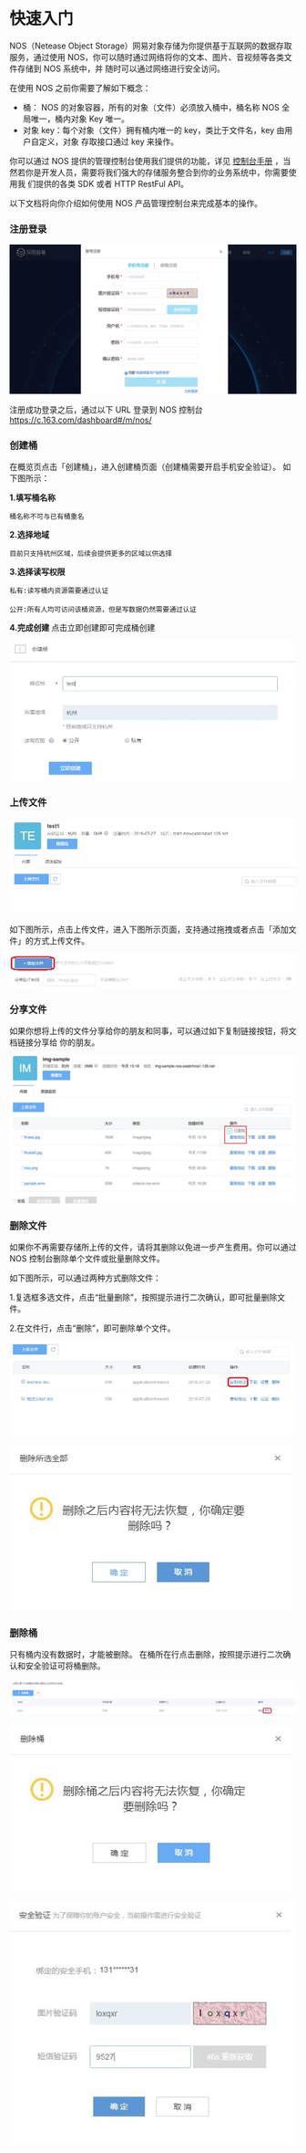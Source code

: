 # 快速入门

NOS（Netease Object Storage）网易对象存储为你提供基于互联网的数据存取服务，通过使用 NOS，你可以随时通过网络将你的文本、图片、音视频等各类文件存储到 NOS 系统中，并 随时可以通过网络进行安全访问。

在使用 NOS 之前你需要了解如下概念：

* 桶： NOS 的对象容器，所有的对象（文件）必须放入桶中，桶名称 NOS 全局唯一，桶内对象 Key 唯一。
* 对象 key：每个对象（文件）拥有桶内唯一的 key，类比于文件名，key 由用户自定义，对象 存取接口通过 key 来操作。

你可以通过 NOS 提供的管理控制台使用我们提供的功能，详见 [控制台手册](http://support.c.163.com/wiki/md.html#!平台服务/对象存储/控制台手册/管理存储空间.md) ，当然若你是开发人员，需要将我们强大的存储服务整合到你的业务系统中，你需要使用我 们提供的各类 SDK 或者 HTTP RestFul API。

以下文档将向你介绍如何使用 NOS 产品管理控制台来完成基本的操作。

### **注册登录**

![](./image/201608051443.jpg)

注册成功登录之后，通过以下 URL 登录到 NOS 控制台 https://c.163.com/dashboard#/m/nos/

### **创建桶**

在概览页点击「创建桶」，进入创建桶页面（创建桶需要开启手机安全验证）。 如下图所示：

**1.填写桶名称**

    桶名称不可与已有桶重名

**2.选择地域**

    目前只支持杭州区域，后续会提供更多的区域以供选择

**3.选择读写权限**

    私有:读写桶内资源需要通过认证

    公开:所有人均可访问该桶资源，但是写数据仍然需要通过认证

**4.完成创建** 点击立即创建即可完成桶创建

![](./image/201608051449.jpg)

### **上传文件**

![](./image/201608051453.jpg)

如下图所示，点击上传文件，进入下图所示页面，支持通过拖拽或者点击「添加文件」的方式上传文件。

![](./image/201608051454.jpg)

### **分享文件**

如果你想将上传的文件分享给你的朋友和同事，可以通过如下复制链接按钮，将文档链接分享给 你的朋友。

![](./image/201608051455.jpg)

### **删除文件**

如果你不再需要存储所上传的文件，请将其删除以免进一步产生费用。你可以通过 NOS 控制台删除单个文件或批量删除文件。

如下图所示，可以通过两种方式删除文件：

1.复选框多选文件，点击“批量删除”，按照提示进行二次确认，即可批量删除文件。

2.在文件行，点击“删除”，即可删除单个文件。

![](./image/201608051456.jpg)

![](./image/201608051457.jpg)

### **删除桶**

只有桶内没有数据时，才能被删除。 在桶所在行点击删除，按照提示进行二次确认和安全验证可将桶删除。

![](./image/2016080514527.jpg)

![](./image/201608051458.jpg)

![](./image/201608051459.jpg)